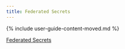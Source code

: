 ```yaml
---
title: Federated Secrets
---
```


{% include user-guide-content-moved.md %}

[Federated Secrets](/docs/tasks/administer-federation/secret/)
